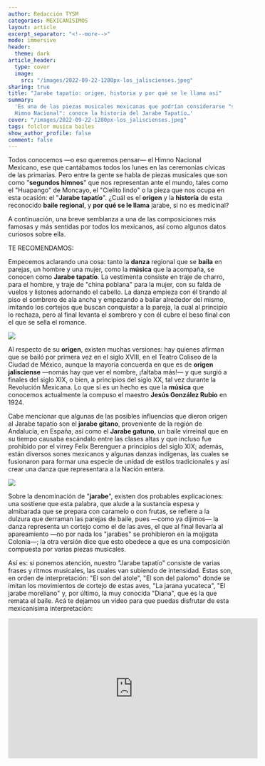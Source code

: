 ```yaml
---
author: Redacción TYSM
categories: MEXICANISIMOS
layout: article
excerpt_separator: "<!--more-->"
mode: immersive
header:
  theme: dark
article_header:
  type: cover
  image:
    src: "/images/2022-09-22-1280px-los_jaliscienses.jpeg"
sharing: true
title: "Jarabe tapatío: origen, historia y por qué se le llama así"
summary:
  'Es una de las piezas musicales mexicanas que podrían considerarse "segundo
  Himno Nacional": conoce la historia del Jarabe Tapatío…'
cover: "/images/2022-09-22-1280px-los_jaliscienses.jpeg"
tags: folclor musica bailes
show_author_profile: false
comment: false
---
```


Todos conocemos —o eso queremos pensar— el Himno Nacional Mexicano, ese que cantábamos todos los lunes en las ceremonias cívicas de las primarias. Pero entre la gente se habla de piezas musicales que son como "**segundos himnos**" que nos representan ante el mundo, tales como el "Huapango" de Moncayo, el "Cielito lindo" o la pieza que nos ocupa en esta ocasión: el "**Jarabe tapatío**". ¿Cuál es el **origen** y la **historia** de esta reconocido **baile regional**, y **por qué se le llama** jarabe, si no es medicinal?

A continuación, una breve semblanza a una de las composiciones más famosas y más sentidas por todos los mexicanos, así como algunos datos curiosos sobre ella.

TE RECOMENDAMOS:

Empecemos aclarando una cosa: tanto la **danza** regional que se **baila** en parejas, un hombre y una mujer, como la **música** que la acompaña, se conocen como **Jarabe tapatío**. La vestimenta consiste en traje de charro, para el hombre, y traje de "china poblana" para la mujer, con su falda de vuelos y listones adornando el cabello. La danza empieza con él tirando al piso el sombrero de ala ancha y empezando a bailar alrededor del mismo, imitando los cortejos que buscan conquistar a la pareja, la cual al principio lo rechaza, pero al final levanta el sombrero y con él cubre el beso final con el que se sella el romance.

![](https://upload.wikimedia.org/wikipedia/commons/thumb/0/00/Jarabe..._%288696931793%29.jpg/769px-Jarabe..._%288696931793%29.jpg)

Al respecto de su **origen**, existen muchas versiones: hay quienes afirman que se bailó por primera vez en el siglo XVIII, en el Teatro Coliseo de la Ciudad de México, aunque la mayoría concuerda en que es de **origen jalisciense** —nomás hay que ver el nombre, ¡faltaba más!— y que surgió a finales del siglo XIX, o bien, a principios del siglo XX, tal vez durante la Revolución Mexicana. Lo que sí es un hecho es que la **música** que conocemos actualmente la compuso el maestro **Jesús González Rubio** en 1924.

Cabe mencionar que algunas de las posibles influencias que dieron origen al Jarabe tapatío son el **jarabe gitano**, proveniente de la región de Andalucía, en España, así como el **Jarabe gatuno**, un baile virreinal que en su tiempo causaba escándalo entre las clases altas y que incluso fue prohibido por el virrey Felix Berenguer a principios del siglo XIX; además, están diversos sones mexicanos y algunas danzas indígenas, las cuales se fusionaron para formar una especie de unidad de estilos tradicionales y así crear una danza que representara a la Nación entera.

![](https://upload.wikimedia.org/wikipedia/commons/thumb/3/33/Folkloric_Dance_of_Jalisco%2C_Mexico_in_Puerto_Vallarta.jpg/647px-Folkloric_Dance_of_Jalisco%2C_Mexico_in_Puerto_Vallarta.jpg)

Sobre la denominación de "**jarabe**", existen dos probables explicaciones: una sostiene que esta palabra, que alude a la sustancia espesa y almibarada que se prepara con caramelo o con frutas, se refiere a la dulzura que derraman las parejas de baile, pues —como ya dijimos— la danza representa un cortejo como el de las aves, el que al final llevaría al apareamiento —no por nada los "jarabes" se prohibieron en la mojigata Colonia—; la otra versión dice que esto obedece a que es una composición compuesta por varias piezas musicales.

Así es: si ponemos atención, nuestro "Jarabe tapatío" consiste de varias frases y ritmos musicales, las cuales van subiendo de intensidad. Estas son, en orden de interpretación: "El son del atole", "El son del palomo" donde se imitan los movimientos de cortejo de estas aves, "La jarana yucateca", "El jarabe moreliano" y, por último, la muy conocida "Diana", que es la que remata el baile. Acá te dejamos un video para que puedas disfrutar de esta mexicanísima interpretación:

<iframe width="560" height="315" src="https://www.youtube.com/embed/zE6qVVffM1Q" title="YouTube video player" frameborder="0" allow="accelerometer; autoplay; clipboard-write; encrypted-media; gyroscope; picture-in-picture" allowfullscreen></iframe>
